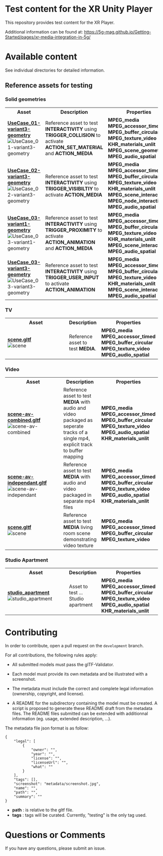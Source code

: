 # Test content for the XR Unity Player
This repository provides test content for the XR Player.

Additional information can be found at: https://5g-mag.github.io/Getting-Started/pages/xr-media-integration-in-5g/

# Available content

See individual directories for detailed information.

## Reference assets for testing

### Solid geometries

<table>
<tr>
<th>Asset</th>
<th>Description</th>
<th>Properties</th>
</tr>

<tr>
<td width="400px">
<a href="geometry"><b>UseCase_01-variant3-geometry</a></b><br>
<img src="geometry/metadata/UseCase_01-variant3-geometry.jpg" alt="UseCase_01-variant3-geometry"/>
</td>
<td>
Reference asset to test <b>INTERACTIVITY</b> using <b>TRIGGER_COLLISION</b> to activate <b>ACTION_SET_MATERIAL</b> and <b>ACTION_MEDIA</b><br>
</td>
<td>
<b>MPEG_media</b><br>
<b>MPEG_accessor_timed</b><br>
<b>MPEG_buffer_circular</b><br>
<b>MPEG_texture_video</b><br>
<b>KHR_materials_unlit</b><br>
<b>MPEG_scene_geometry</b><br>
<b>MPEG_audio_spatial</b><br>
<tr>

<tr>
<td width="400px">
<a href="geometry"><b>UseCase_02-variant3-geometry</a></b><br>
<img src="geometry/metadata/UseCase_02-variant3-geometry.jpg" alt="UseCase_02-variant3-geometry"/>
</td>
<td>
Reference asset to test <b>INTERACTIVITY</b> using <b>TRIGGER_VISIBILTIY</b> to activate <b>ACTION_MEDIA</b><br>
</td>
<td>
<b>MPEG_media</b><br>
<b>MPEG_accessor_timed</b><br>
<b>MPEG_buffer_circular</b><br>
<b>MPEG_texture_video</b><br>
<b>KHR_materials_unlit</b><br>
<b>MPEG_scene_interactivity</b><br>
<b>MPEG_node_interactivity</b><br>
<b>MPEG_audio_spatial</b><br>
<tr>

<tr>
<td width="400px">
<a href="geometry"><b>UseCase_03-variant1-geometry</a></b><br>
<img src="geometry/metadata/UseCase_03-variant1-geometry.jpg" alt="UseCase_03-variant1-geometry"/>
</td>
<td>
Reference asset to test <b>INTERACTIVITY</b> using <b>TRIGGER_PROXIMITY</b> to activate <b>ACTION_ANIMATION</b> and <b>ACTION_MEDIA</b><br>
</td>
<td>
<b>MPEG_media</b><br>
<b>MPEG_accessor_timed</b><br>
<b>MPEG_buffer_circular</b><br>
<b>MPEG_texture_video</b><br>
<b>KHR_materials_unlit</b><br>
<b>MPEG_scene_interactivity</b><br>
<b>MPEG_audio_spatial</b><br>
<tr>

<tr>
<td width="400px">
<a href="geometry"><b>UseCase_03-variant3-geometry</a></b><br>
<img src="geometry/metadata/UseCase_03-variant3-geometry.jpg" alt="UseCase_03-variant3-geometry"/>
</td>
<td>
Reference asset to test <b>INTERACTIVITY</b> using <b>TRIGGER_USER_INPUT</b> to activate <b>ACTION_ANIMATION</b><br>
</td>
<td>
<b>MPEG_media</b><br>
<b>MPEG_accessor_timed</b><br>
<b>MPEG_buffer_circular</b><br>
<b>MPEG_texture_video</b><br>
<b>KHR_materials_unlit</b><br>
<b>MPEG_scene_interactivity</b><br>
<b>MPEG_audio_spatial</b><br>
<tr>

</table>

### TV

<table>
<tr>
<th>Asset</th>
<th>Description</th>
<th>Properties</th>
</tr>

<tr>
<td width="400px">
<a href="TV"><b>scene.gltf</a></b><br>
<img src="TV/metadata/scene.jpg" alt="scene"/>
</td>
<td>
Reference asset to test <b>MEDIA</b>. <br>
</td>
<td>
<b>MPEG_media</b><br>
<b>MPEG_accessor_timed</b><br>
<b>MPEG_buffer_circular</b><br>
<b>MPEG_texture_video</b><br>
<b>MPEG_audio_spatial</b><br>
<tr>

</table>

### Video

<table>
<tr>
<th>Asset</th>
<th>Description</th>
<th>Properties</th>
</tr>

<tr>
<td width="400px">
<a href="video"><b>scene-av-combined.gltf</a></b><br>
<img src="video/metadata/scene.jpg" alt="scene-av-combined"/>
</td>
<td>
Reference asset to test <b>MEDIA</b> with audio and video packaged as seperate tracks of a single mp4, explicit track to buffer mapping<br>
</td>
<td>
<b>MPEG_media</b><br>
<b>MPEG_accessor_timed</b><br>
<b>MPEG_buffer_circular</b><br>
<b>MPEG_texture_video</b><br>
<b>MPEG_audio_spatial</b><br>
<b>KHR_materials_unlit</b><br>
<tr>

<tr>
<td width="400px">
<a href="video"><b>scene-av-independant.gltf</a></b><br>
<img src="video/metadata/scene.jpg" alt="scene-av-independant"/>
</td>
<td>
Reference asset to test <b>MEDIA</b> with audio and video packaged in separate mp4 files<br>
</td>
<td>
<b>MPEG_media</b><br>
<b>MPEG_accessor_timed</b><br>
<b>MPEG_buffer_circular</b><br>
<b>MPEG_texture_video</b><br>
<b>MPEG_audio_spatial</b><br>
<b>KHR_materials_unlit</b><br>
<tr>

<tr>
<td width="400px">
<a href="video"><b>scene.gltf</a></b><br>
<img src="video/metadata/scene.jpg" alt="scene"/>
</td>
<td>
Reference asset to test <b>MEDIA</b> living room scene demonstrating video texture<br>
</td>
<td>
<b>MPEG_media</b><br>
<b>MPEG_accessor_timed</b><br>
<b>MPEG_buffer_circular</b><br>
<b>MPEG_texture_video</b><br>
<tr>

</table>

### Studio Apartment

<table>
<tr>
<th>Asset</th>
<th>Description</th>
<th>Properties</th>
</tr>

<tr>
<td width="400px">
<a href="studio_apartment"><b>studio_apartment</a></b><br>
<img src="studio_apartment/metadata/studio_apartment.png" alt="studio_apartment"/>
</td>
<td>
Asset to test ... Studio apartment<br>
</td>
<td>
<b>MPEG_media</b><br>
<b>MPEG_accessor_timed</b><br>
<b>MPEG_buffer_circular</b><br>
<b>MPEG_texture_video</b><br>
<b>MPEG_audio_spatial</b><br>
<b>KHR_materials_unlit</b><br>
<tr>

</table>

# Contributing 

In order to contribute, open a pull request on the `development` branch.

For all contributions, the following rules apply:

- All submitted models must pass the glTF-Validator.

- Each model must provide its own metadata and be illustrated with a screenshot. 

- The metadata must include the correct and complete legal information (ownership, copyright, and license).

- A README for the subdirectory containing the model must be created. A script is proposed to generate these README draft from the metadata files. The README files submitted can be extended with additionnal information (eg. usage, extended description, ...).

The metadata file json format is as follow:
```
{
    "legal": [
        {
            "owner": "",
            "year": "",
            "license": "",
            "licenseUrl": "",
            "what": ""
        }
    ],
    "tags": [],
    "screenshot": "metadata/screenshot.jpg",
    "name": "",
    "path": "",
    "summary": ""
}
```

- **path** : is relative to the gltf file.
- **tags** : tags will be curated. Currently, "testing" is the only tag used. 

# Questions or Comments

If you have any questions, please submit an issue.
